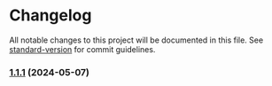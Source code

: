 # Changelog

All notable changes to this project will be documented in this file. See [standard-version](https://github.com/conventional-changelog/standard-version) for commit guidelines.

### [1.1.1](https://github.com/LemonsNight/-daiyousei-tools/compare/v1.1.0...v1.1.1) (2024-05-07)
